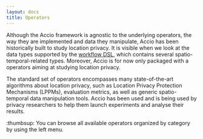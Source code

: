 ```yaml
---
layout: docs
title: Operators
---
```


Although the Accio framework is agnostic to the underlying operators, the way they are implemented and data they manipulate, Accio has been historically built to study location privacy.
It is visible when we look at the data types supported by the [workflow DSL](../workflow-dsl.html), which contains several spatio-temporal-related types.
Moreover, Accio is for now only packaged with a operators aiming at studying location privacy.

The standard set of operators encompasses many state-of-the-art algorithms about location privacy, such as Location Privacy Protection Mechanisms (LPPMs), evaluation metrics, as well as generic spatio-temporal data manipulation tools.
Accio has been used and is being used by privacy researchers to help them launch experiments and analyse their results.

<div class="alert alert-success" markdown="1">
  :thumbsup: You can browse all available operators organized by category by using the left menu.
</div>
